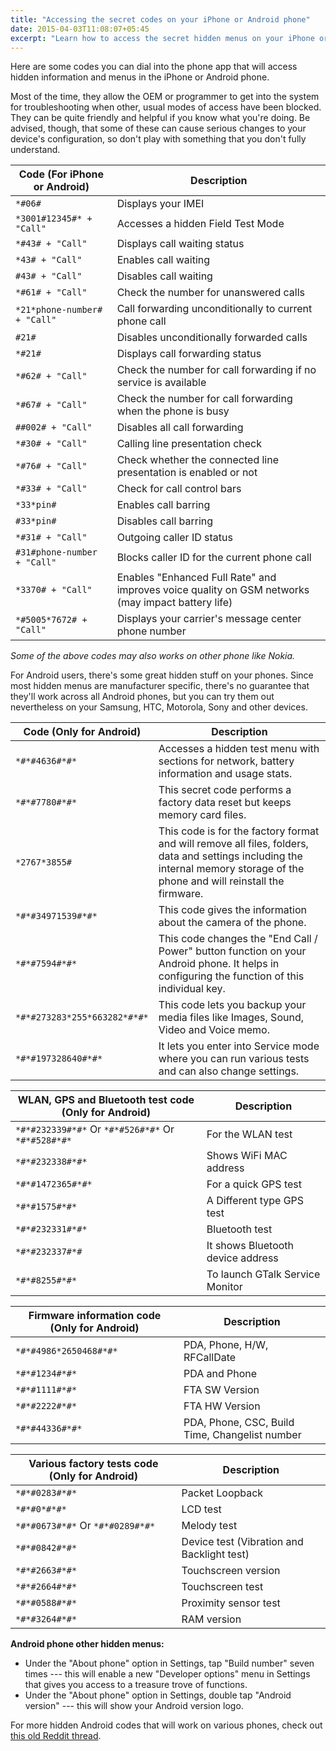 ```yaml
---
title: "Accessing the secret codes on your iPhone or Android phone"
date: 2015-04-03T11:08:07+05:45
excerpt: "Learn how to access the secret hidden menus on your iPhone or Android phone."
---
```


Here are some codes you can dial into the phone app that will access hidden information and menus in the iPhone or Android phone. 

Most of the time, they allow the OEM or programmer to get into the system for troubleshooting when other, usual modes of access have been blocked. They can be quite friendly and helpful if you know what you're doing. Be advised, though, that some of these can cause serious changes to your device's configuration, so don't play with something that you don't fully understand.

Code (For iPhone or Android)                          | Description
------------------------------------------------------|----------------------------------------------------------------------
`*#06#`                                               | Displays your IMEI
`*3001#12345#* + "Call"`                              | Accesses a hidden Field Test Mode
`*#43# + "Call"`                                      | Displays call waiting status
`*43# + "Call"`                                       | Enables call waiting
`#43# + "Call"`                                       | Disables call waiting
`*#61# + "Call"`                                      | Check the number for unanswered calls
`*21*phone-number# + "Call"`                          | Call forwarding unconditionally to current phone call
`#21#`                                                | Disables unconditionally forwarded calls 
`*#21#`                                               | Displays call forwarding status
`*#62# + "Call"`                                      | Check the number for call forwarding if no service is available
`*#67# + "Call"`                                      | Check the number for call forwarding when the phone is busy
`##002# + "Call"`                                     | Disables all call forwarding
`*#30# + "Call"`                                      | Calling line presentation check
`*#76# + "Call"`                                      | Check whether the connected line presentation is enabled or not
`*#33# + "Call"`                                      | Check for call control bars
`*33*pin#`                                            | Enables call barring
`#33*pin#`                                            | Disables call barring
`*#31# + "Call"`                                      | Outgoing caller ID status
`#31#phone-number + "Call"`                           | Blocks caller ID for the current phone call
`*3370# + "Call"`                                     | Enables "Enhanced Full Rate" and improves voice quality on GSM networks (may impact battery life)
`*#5005*7672# + "Call"`                               | Displays your carrier's message center phone number

*Some of the above codes may also works on other phone like Nokia.*

For Android users, there's some great hidden stuff on your phones. Since most hidden menus are manufacturer specific, there's no guarantee that they'll work across all Android phones, but you can try them out nevertheless on your Samsung, HTC, Motorola, Sony and other devices.

Code (Only for Android)                               | Description
------------------------------------------------------|----------------------------------------------------------------------
`*#*#4636#*#*`                                        | Accesses a hidden test menu with sections for network, battery information and usage stats.
`*#*#7780#*#*`                                        | This secret code performs a factory data reset but keeps memory card files.
`*2767*3855#`                                         | This code is for the factory format and will remove all files, folders, data and settings including the internal memory storage of the phone and will reinstall the firmware.
`*#*#34971539#*#*`                                    | This code gives the information about the camera of the phone.
`*#*#7594#*#*`                                        | This code changes the "End Call / Power" button function on your Android phone. It helps in configuring the function of this individual key.
`*#*#273283*255*663282*#*#*`                          | This code lets you backup your media files like Images, Sound, Video and Voice memo.
`*#*#197328640#*#*`                                   | It lets you enter into Service mode where you can run various tests and can also change settings.


WLAN, GPS and Bluetooth test code (Only for Android)  | Description
------------------------------------------------------|-------------------------------------------------------
`*#*#232339#*#*` Or `*#*#526#*#*` Or `*#*#528#*#*`    | For the WLAN test
`*#*#232338#*#*`                                      | Shows WiFi MAC address
`*#*#1472365#*#*`                                     | For a quick GPS test
`*#*#1575#*#*`                                        | A Different type GPS test
`*#*#232331#*#*`                                      | Bluetooth test
`*#*#232337#*#`                                       | It shows Bluetooth device address
`*#*#8255#*#*`                                        | To launch GTalk Service Monitor

Firmware information code (Only for Android)          | Description
------------------------------------------------------|------------------------------------------------------
`*#*#4986*2650468#*#*`                                | PDA, Phone, H/W, RFCallDate
`*#*#1234#*#*`                                        | PDA and Phone
`*#*#1111#*#*`                                        | FTA SW Version
`*#*#2222#*#*`                                        | FTA HW Version
`*#*#44336#*#*`                                       | PDA, Phone, CSC, Build Time, Changelist number

Various factory tests code (Only for Android)         | Description
------------------------------------------------------|-------------------------------------------------------
`*#*#0283#*#*`                                        | Packet Loopback
`*#*#0*#*#*`                                          | LCD test
`*#*#0673#*#*` Or `*#*#0289#*#*`                      | Melody test
`*#*#0842#*#*`                                        | Device test (Vibration and Backlight test)
`*#*#2663#*#*`                                        | Touchscreen version
`*#*#2664#*#*`                                        | Touchscreen test
`*#*#0588#*#*`                                        | Proximity sensor test
`*#*#3264#*#*`                                        | RAM version

**Android phone other hidden menus:**

* Under the "About phone" option in Settings, tap "Build number" seven times --- this will enable a new "Developer options" menu in Settings that gives you access to a treasure trove of functions.
* Under the "About phone" option in Settings, double tap "Android version" --- this will show your Android version logo.

For more hidden Android codes that will work on various phones, check out [this old Reddit thread](http://www.reddit.com/r/Android/comments/1sl0ep/list_of_android_secret_codes_tips_and_tricks/).
